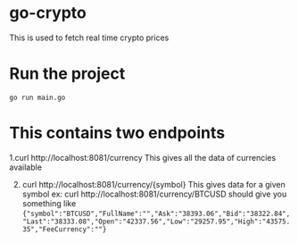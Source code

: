 # go-crypto

This is used to fetch real time crypto prices

# Run the project 
```go run main.go```
# This contains two endpoints

1.curl http://localhost:8081/currency
 This gives all the data of currencies available

2. curl http://localhost:8081/currency/{symbol}
 This gives data for a given symbol
 ex: curl http://localhost:8081/currency/BTCUSD
  should give you something like 
  ```{"symbol":"BTCUSD","FullName":"","Ask":"38393.06","Bid":"38322.84","Last":"38333.08","Open":"42337.56","Low":"29257.95","High":"43575.35","FeeCurrency":""}```


